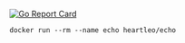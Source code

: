 [![Go Report Card](https://goreportcard.com/badge/github.com/heartleo/echo)](https://goreportcard.com/report/github.com/heartleo/echo)

`docker run --rm --name echo heartleo/echo`